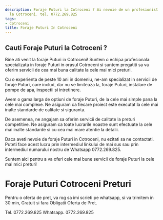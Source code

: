```yaml
---
description: Foraje Puturi la Cotroceni ? Ai nevoie de un profesionist in Foraje Puturi
  la Cotroceni. tel. 0772.269.825
tags:
- Cotroceni
title: Foraje Puturi In Cotroceni
---
```



## Cauti Foraje Puturi la Cotroceni ?

Bine ati venit la foraje Puturi in Cotroceni! Suntem o echipa profesionala specializata in foraje Puturi in orasul Cotroceni si suntem pregatiti sa va oferim servicii de cea mai buna calitate la cele mai mici preturi. 

Cu o experienta de peste 10 ani in domeniu, ne-am specializat in servicii de foraje Puturi, care includ, dar nu se limiteaza la, foraje Puturi, instalare de pompe de apa, inspectii si intretinere. 

Avem o gama larga de optiuni de foraje Puturi, de la cele mai simple pana la cele mai complexe. Ne asiguram ca fiecare proiect este executat la cele mai inalte standarde de calitate si siguranta. 

De asemenea, ne angajam sa oferim servicii de calitate la preturi competitive. Ne asiguram ca toate lucrarile noastre sunt efectuate la cele mai inalte standarde si cu cea mai mare atentie la detalii. 

Daca aveti nevoie de foraje Puturi in Cotroceni, nu ezitati sa ne contactati. Puteti face acest lucru prin intermediul linkului de mai sus sau prin intermediul numarului nostru de Whatsapp 0772.269.825. 

Suntem aici pentru a va oferi cele mai bune servicii de foraje Puturi la cele mai mici preturi!

# Foraje Puturi Cotroceni Preturi
Pentru o oferta de pret, va rog sa imi scrieti pe whatsapp, si va trimitem in 30 min, Gratuit si fara Obligatii Oferta de Pret.

Tel. 0772.269.825
Whatsapp. 0772.269.825